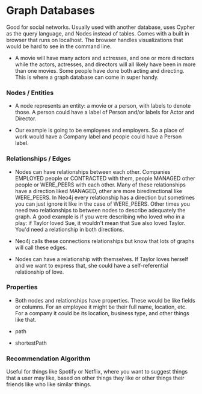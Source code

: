 # Graph Databases
Good for social networks. Usually used with another database, uses Cypher as the query language, and Nodes instead of tables. Comes with a built in browser that runs on localhost. The browser handles visualizations that would be hard to see in the command line. 

- A movie will have many actors and actresses, and one or more directors while the actors, actresses, and directors will all likely have been in more than one movies. Some people have done both acting and directing. This is where a graph database can come in super handy.

### Nodes / Entities
- A node represents an entity: a movie or a person, with labels to denote those. A person could have a label of Person and/or labels for Actor and Director.  

- Our example is going to be employees and employers. So a place of work would have a Company label and people could have a Person label.

### Relationships / Edges
- Nodes can have relationships between each other. Companies EMPLOYED people or CONTRACTED with them, people MANAGED other people or WERE_PEERS with each other. Many of these relationships have a direction liked MANAGED, other are more biredirectional like WERE_PEERS. In Neo4j every relationship has a direction but sometimes you can just ignore it like in the case of WERE_PEERS. Other times you need two relationships to between nodes to describe adequately the graph. A good example is if you were describing who loved who in a play: if Taylor loved Sue, it wouldn't mean that Sue also loved Taylor. You'd need a relationship in both directions.

- Neo4j calls these connections relationships but know that lots of graphs will call these edges.

- Nodes can have a relationship with themselves. If Taylor loves herself and we want to express that, she could have a self-referential relationship of love.

### Properties
- Both nodes and relationships have properties. These would be like fields or columns. For an employee it might be their full name, location, etc. For a company it could be its location, business type, and other things like that.


- path
- shortestPath


### Recommendation Algorithm
Useful for things like Spotify or Netflix, where you want to suggest things that a user may like, based on other things they like or other things their friends like who like similar things. 
